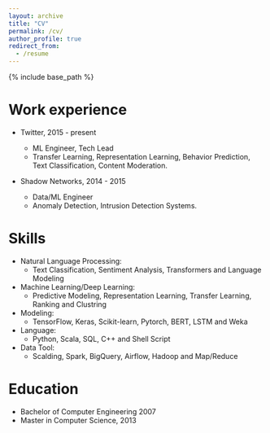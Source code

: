 ```yaml
---
layout: archive
title: "CV"
permalink: /cv/
author_profile: true
redirect_from:
  - /resume
---
```


{% include base_path %}

Work experience
======
* Twitter, 2015 - present
  * ML Engineer, Tech Lead 
  * Transfer Learning, Representation Learning, Behavior Prediction, Text Classification, Content Moderation.

* Shadow Networks, 2014 - 2015
  * Data/ML Engineer
  * Anomaly Detection, Intrusion Detection Systems.

  
Skills
======

* Natural Language Processing:
  * Text Classification, Sentiment Analysis, Transformers and Language Modeling
* Machine Learning/Deep Learning:
  * Predictive Modeling, Representation Learning, Transfer Learning, Ranking and Clustring
* Modeling:
  * TensorFlow, Keras, Scikit-learn, Pytorch, BERT, LSTM and Weka
* Language:
  * Python, Scala, SQL, C++ and Shell Script
* Data Tool:
  * Scalding, Spark, BigQuery, Airflow, Hadoop and Map/Reduce

Education
======
* Bachelor of Computer Engineering 2007
* Master in Computer Science, 2013
